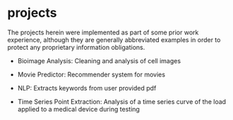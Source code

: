 # projects
The projects herein were implemented as part of some prior work experience, although they are generally abbreviated examples in order to protect any proprietary information obligations.  

* Bioimage Analysis: Cleaning and analysis of cell images

* Movie Predictor: Recommender system for movies 

* NLP: Extracts keywords from user provided pdf

* Time Series Point Extraction: Analysis of a time series curve of the load applied to a medical device during testing
